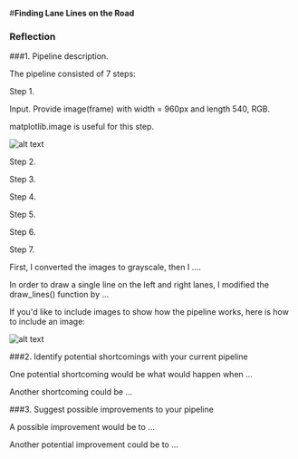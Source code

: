 #**Finding Lane Lines on the Road** 

[image1]: ./examples/o1_input.jpg "Input image"


### Reflection

###1. Pipeline description.

The pipeline consisted of 7 steps:

Step 1.

Input. Provide image(frame) with width = 960px and length 540, RGB.

matplotlib.image is useful for this step.

![alt text][image1]

Step 2.

Step 3.

Step 4.

Step 5.

Step 6.

Step 7. 




First, I converted the images to grayscale, then I .... 

In order to draw a single line on the left and right lanes, I modified the draw_lines() function by ...

If you'd like to include images to show how the pipeline works, here is how to include an image: 

![alt text][image1]


###2. Identify potential shortcomings with your current pipeline


One potential shortcoming would be what would happen when ... 

Another shortcoming could be ...


###3. Suggest possible improvements to your pipeline

A possible improvement would be to ...

Another potential improvement could be to ...